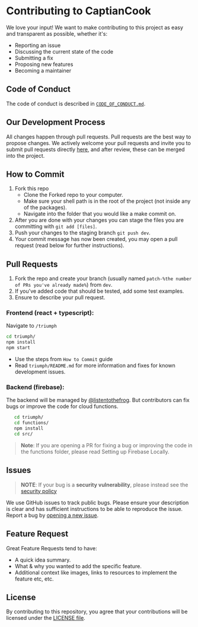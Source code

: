 # Contributing to CaptianCook

We love your input! We want to make contributing to this project as easy and transparent as possible, whether it's:
- Reporting an issue
- Discussing the current state of the code
- Submitting a fix
- Proposing new features
- Becoming a maintainer

## Code of Conduct
The code of conduct is described in [`CODE_OF_CONDUCT.md`](CODE_OF_CONDUCT.md).

## Our Development Process
All changes happen through pull requests. Pull requests are the best way to propose changes. We actively welcome your pull requests and invite you to submit pull requests directly [here](https://github.com/listentothefrog/captaincook/pulls), and after review, these can be merged into the project.

## How to Commit

1. Fork this repo
   - Clone the Forked repo to your computer.
   - Make sure your shell path is in the root of the project (not inside any of the packages).
   - Navigate into the folder that you would like a make commit on. 
4. After you are done with your changes you can stage the files you are committing with `git add [files]`.
5. Push your changes to the staging branch `git push dev`.
6. Your commit message has now been created, you may open a pull request (read below for further instructions).

## Pull Requests
1. Fork the repo and create your branch (usually named `patch-%the number of PRs you've already made%`) from `dev`.
2. If you've added code that should be tested, add some test examples.
3. Ensure to describe your pull request.

### Frontend **(react + typescript)**:
Navigate to `/triumph`

```bash
cd triumph/
npm install 
npm start
```

- Use the steps from `How to Commit` guide 
- Read `triumph/README.md` for more information and fixes for known development issues.

### Backend **(firebase)**: 
The backend will be managed by [@listentothefrog](https://github.com/listentothefrog). But contributors can fix bugs or improve the code for cloud functions. 

```bash
   cd triumph/
   cd functions/ 
   npm install 
   cd src/ 
```

> **Note**: If you are opening a PR for fixing a bug or improving the code in the functions folder, please read Setting up Firebase Locally. 

## Issues
> **NOTE**: If your bug is a **security vulnerability**, please instead see the [security policy](https://github.com/listentothefrog/captaincook/security/policy)

We use GitHub issues to track public bugs. Please ensure your description is
clear and has sufficient instructions to be able to reproduce the issue. Report a bug by <a href="https://github.com/listentothefrog/captaincook/issues">opening a new issue</a>.

## Feature Request
Great Feature Requests tend to have:

- A quick idea summary.
- What & why you wanted to add the specific feature.
- Additional context like images, links to resources to implement the feature etc, etc.

## License
By contributing to this repository, you agree that your contributions will be licensed
under the [LICENSE file](LICENSE).
